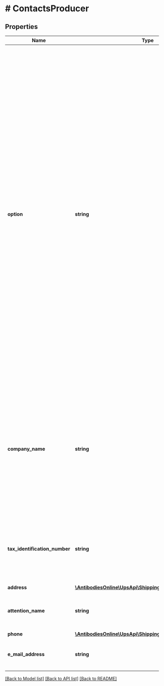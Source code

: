 # # ContactsProducer

## Properties

Name | Type | Description | Notes
------------ | ------------- | ------------- | -------------
**option** | **string** | The text associated with the code will be printed in the producer section instead of producer contact information.  Use attached List if more than one producer&#39;s good is included on the Certificate, attach a list of additional producers, including the legal name, address (including country or territory), and legal tax identification number, cross-referenced to the goods described in the Description of Goods field.  Applies to NAFTA CO.   Valid values:  01 - AVAILABLE TO CUSTOMS UPON REQUEST 02 - SAME AS EXPORTER 03 - ATTACHED LIST 04 - UNKNOWN | [optional]
**company_name** | **string** | Company Name or the Individual name of the Producer.  Applies to NAFTA CO.  Only applicable when producer option is empty or not present. Conditionally required for: NAFTA CO, when Producer option is not specified. | [optional]
**tax_identification_number** | **string** | Tax ID of the Producer.  Applies to NAFTA CO. Only applicable when producer option is empty or not present | [optional]
**address** | [**\AntibodiesOnline\UpsApi\Shipping\Model\ProducerAddress**](ProducerAddress.md) |  | [optional]
**attention_name** | **string** | Contact name at the Producer location.  Applies to NAFTA CO. | [optional]
**phone** | [**\AntibodiesOnline\UpsApi\Shipping\Model\ProducerPhone**](ProducerPhone.md) |  | [optional]
**e_mail_address** | **string** | Producer email address.  Applies to NAFTA CO. | [optional]

[[Back to Model list]](../../README.md#models) [[Back to API list]](../../README.md#endpoints) [[Back to README]](../../README.md)
